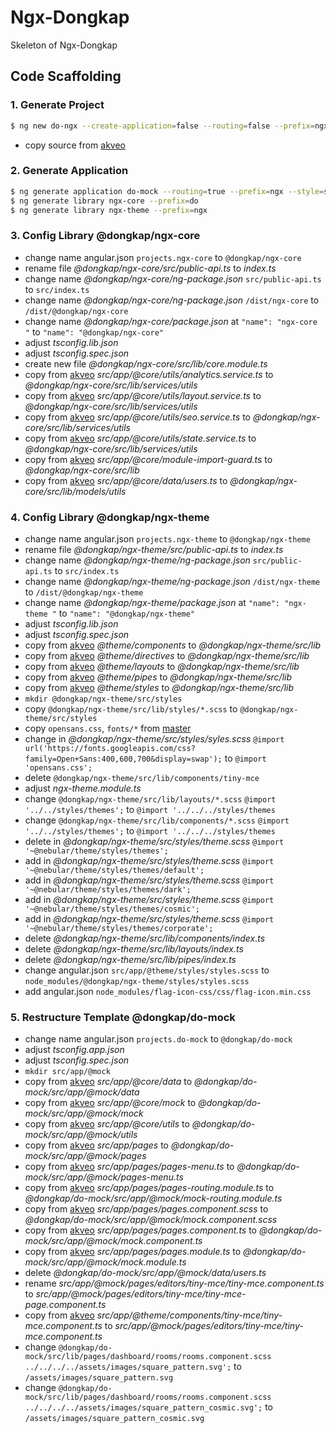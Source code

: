 # Ngx-Dongkap
Skeleton of Ngx-Dongkap

## Code Scaffolding

### 1.	Generate Project
```sh
$ ng new do-ngx --create-application=false --routing=false --prefix=ngx --style=scss --skipGit=true --commit=false -S --newProjectRoot=@dongkap
```
- copy source from [akveo](https://github.com/akveo/ngx-admin)

### 2.	Generate Application
```sh
$ ng generate application do-mock --routing=true --prefix=ngx --style=scss
$ ng generate library ngx-core --prefix=do
$ ng generate library ngx-theme --prefix=ngx
```

### 3.	Config Library @dongkap/ngx-core
- change name angular.json `projects.ngx-core` to `@dongkap/ngx-core`
- rename file *@dongkap/ngx-core/src/public-api.ts* to *index.ts*
- change name *@dongkap/ngx-core/ng-package.json* `src/public-api.ts` to `src/index.ts`
- change name *@dongkap/ngx-core/ng-package.json* `/dist/ngx-core` to `/dist/@dongkap/ngx-core`
- change name *@dongkap/ngx-core/package.json* at `"name": "ngx-core "` to `"name": "@dongkap/ngx-core"`
- adjust *tsconfig.lib.json*
- adjust *tsconfig.spec.json*
- create new file *@dongkap/ngx-core/src/lib/core.module.ts*
- copy from [akveo](https://github.com/akveo/ngx-admin) *src/app/@core/utils/analytics.service.ts* to *@dongkap/ngx-core/src/lib/services/utils*
- copy from [akveo](https://github.com/akveo/ngx-admin) *src/app/@core/utils/layout.service.ts* to *@dongkap/ngx-core/src/lib/services/utils*
- copy from [akveo](https://github.com/akveo/ngx-admin) *src/app/@core/utils/seo.service.ts* to *@dongkap/ngx-core/src/lib/services/utils*
- copy from [akveo](https://github.com/akveo/ngx-admin) *src/app/@core/utils/state.service.ts* to *@dongkap/ngx-core/src/lib/services/utils*
- copy from [akveo](https://github.com/akveo/ngx-admin) *src/app/@core/module-import-guard.ts* to *@dongkap/ngx-core/src/lib*
- copy from [akveo](https://github.com/akveo/ngx-admin) *src/app/@core/data/users.ts* to *@dongkap/ngx-core/src/lib/models/utils*

### 4.	Config Library @dongkap/ngx-theme
- change name angular.json `projects.ngx-theme` to `@dongkap/ngx-theme`
- rename file *@dongkap/ngx-theme/src/public-api.ts* to *index.ts*
- change name *@dongkap/ngx-theme/ng-package.json* `src/public-api.ts` to `src/index.ts`
- change name *@dongkap/ngx-theme/ng-package.json* `/dist/ngx-theme` to `/dist/@dongkap/ngx-theme`
- change name *@dongkap/ngx-theme/package.json* at `"name": "ngx-theme "` to `"name": "@dongkap/ngx-theme"`
- adjust *tsconfig.lib.json*
- adjust *tsconfig.spec.json*
- copy from [akveo](https://github.com/akveo/ngx-admin) *@theme/components* to *@dongkap/ngx-theme/src/lib*
- copy from [akveo](https://github.com/akveo/ngx-admin) *@theme/directives* to *@dongkap/ngx-theme/src/lib*
- copy from [akveo](https://github.com/akveo/ngx-admin) *@theme/layouts* to *@dongkap/ngx-theme/src/lib*
- copy from [akveo](https://github.com/akveo/ngx-admin) *@theme/pipes* to *@dongkap/ngx-theme/src/lib*
- copy from [akveo](https://github.com/akveo/ngx-admin) *@theme/styles* to *@dongkap/ngx-theme/src/lib*
- `mkdir @dongkap/ngx-theme/src/styles`
- copy `@dongkap/ngx-theme/src/lib/styles/*.scss` to `@dongkap/ngx-theme/src/styles`
- copy `opensans.css`, `fonts/*` from [master](https://github.com/ridlafadilah/do-ngx/tree/master/%40dongkap/ngx-theme/src/styles)
- change in *@dongkap/ngx-theme/src/styles/syles.scss*  `@import url('https://fonts.googleapis.com/css?family=Open+Sans:400,600,700&display=swap');` to `@import 'opensans.css';`
- delete `@dongkap/ngx-theme/src/lib/components/tiny-mce`
- adjust *ngx-theme.module.ts*
- change `@dongkap/ngx-theme/src/lib/layouts/*.scss` `@import '../../styles/themes';` to `@import '../../../styles/themes`
- change `@dongkap/ngx-theme/src/lib/components/*.scss` `@import '../../styles/themes';` to `@import '../../../styles/themes`
- delete in *@dongkap/ngx-theme/src/styles/theme.scss* `@import '~@nebular/theme/styles/themes';`
- add in *@dongkap/ngx-theme/src/styles/theme.scss* `@import '~@nebular/theme/styles/themes/default';`
- add in *@dongkap/ngx-theme/src/styles/theme.scss* `@import '~@nebular/theme/styles/themes/dark';`
- add in *@dongkap/ngx-theme/src/styles/theme.scss* `@import '~@nebular/theme/styles/themes/cosmic';`
- add in *@dongkap/ngx-theme/src/styles/theme.scss* `@import '~@nebular/theme/styles/themes/corporate';`
- delete *@dongkap/ngx-theme/src/lib/components/index.ts*
- delete *@dongkap/ngx-theme/src/lib/layouts/index.ts*
- delete *@dongkap/ngx-theme/src/lib/pipes/index.ts*
- change angular.json `src/app/@theme/styles/styles.scss` to `node_modules/@dongkap/ngx-theme/styles/styles.scss`
- add angular.json `node_modules/flag-icon-css/css/flag-icon.min.css`

### 5.	Restructure Template @dongkap/do-mock
- change name angular.json `projects.do-mock` to `@dongkap/do-mock`
- adjust *tsconfig.app.json*
- adjust *tsconfig.spec.json*
- `mkdir src/app/@mock`
- copy from [akveo](https://github.com/akveo/ngx-admin) *src/app/@core/data* to *@dongkap/do-mock/src/app/@mock/data*
- copy from [akveo](https://github.com/akveo/ngx-admin) *src/app/@core/mock* to *@dongkap/do-mock/src/app/@mock/mock*
- copy from [akveo](https://github.com/akveo/ngx-admin) *src/app/@core/utils* to *@dongkap/do-mock/src/app/@mock/utils*
- copy from [akveo](https://github.com/akveo/ngx-admin) *src/app/pages* to *@dongkap/do-mock/src/app/@mock/pages*
- copy from [akveo](https://github.com/akveo/ngx-admin) *src/app/pages/pages-menu.ts* to *@dongkap/do-mock/src/app/@mock/pages-menu.ts*
- copy from [akveo](https://github.com/akveo/ngx-admin) *src/app/pages/pages-routing.module.ts* to *@dongkap/do-mock/src/app/@mock/mock-routing.module.ts*
- copy from [akveo](https://github.com/akveo/ngx-admin) *src/app/pages/pages.component.scss* to *@dongkap/do-mock/src/app/@mock/mock.component.scss*
- copy from [akveo](https://github.com/akveo/ngx-admin) *src/app/pages/pages.component.ts* to *@dongkap/do-mock/src/app/@mock/mock.component.ts*
- copy from [akveo](https://github.com/akveo/ngx-admin) *src/app/pages/pages.module.ts* to *@dongkap/do-mock/src/app/@mock/mock.module.ts*
- delete *@dongkap/do-mock/src/app/@mock/data/users.ts*
- rename *src/app/@mock/pages/editors/tiny-mce/tiny-mce.component.ts* to *src/app/@mock/pages/editors/tiny-mce/tiny-mce-page.component.ts*
- copy from [akveo](https://github.com/akveo/ngx-admin) *src/app/@theme/components/tiny-mce/tiny-mce.component.ts* to *src/app/@mock/pages/editors/tiny-mce/tiny-mce.component.ts*
- change `@dongkap/do-mock/src/lib/pages/dashboard/rooms/rooms.component.scss` `../../../../assets/images/square_pattern.svg';` to `/assets/images/square_pattern.svg`
- change `@dongkap/do-mock/src/lib/pages/dashboard/rooms/rooms.component.scss` `../../../../assets/images/square_pattern_cosmic.svg';` to `/assets/images/square_pattern_cosmic.svg`
